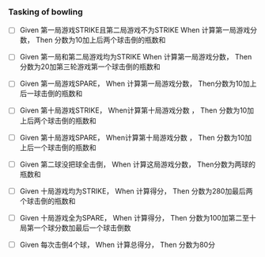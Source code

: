 ### Tasking of bowling

   - [ ] Given 第一局游戏STRIKE且第二局游戏不为STRIKE When 计算第一局游戏分数， Then 分数为10加上后两个球击倒的瓶数和
   
   - [ ] Given 第一局和第二局游戏均为STRIKE When 计算第一局游戏分数， Then 分数为20加第三轮游戏第一个球击倒的瓶数和
   
   - [ ] Given 第一局游戏SPARE， When 计算第一局游戏分数， Then分数为10加上后一球击倒的瓶数和
   
   - [ ] Given 第十局游戏STRIKE， When计算第十局游戏分数 ， Then 分数为10加上后两个球击倒的瓶数和
   
   - [ ] Given 第十局游戏SPARE， When计算第十局游戏分数 ， Then 分数为10加上后一个球击倒的瓶数和
   
   - [ ] Given 第二球没把球全击倒， When 计算这局游戏分数， Then分数为两球的瓶数和
   
   - [ ] Given 十局游戏均为STRIKE， When 计算得分， Then 分数为280加最后两个球击倒的瓶数和
   
   - [ ] Given 十局游戏全为SPARE， When 计算得分， Then 分数为100加第二至十局第一个球分数加最后一个球击倒数
   
   - [ ] Given 每次击倒4个球， When 计算总得分， Then 分数为80分